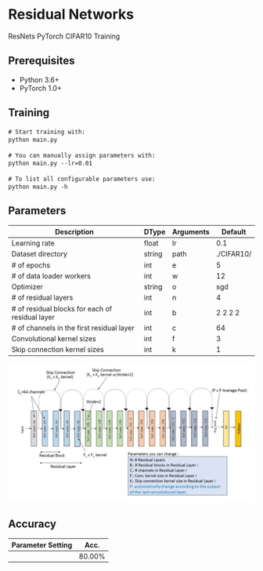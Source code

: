 # Residual Networks
ResNets PyTorch CIFAR10 Training

## Prerequisites
- Python 3.6+
- PyTorch 1.0+

## Training
```
# Start training with: 
python main.py

# You can manually assign parameters with: 
python main.py --lr=0.01

# To list all configurable parameters use: 
python main.py -h
```
## Parameters
| Description | DType       | Arguments  | Default | 
| ----------- | ----------- | ---------- | ------- | 
| Learning rate                          | float  | lr         | 0.1 | 
| Dataset directory                      | string | path       | ./CIFAR10/  | 
| # of epochs                            | int    | e          | 5   | 
| # of data loader workers               | int    | w          | 12  | 
| Optimizer                              | string | o          | sgd | 
| # of residual layers                   | int    | n          | 4   | 
| # of residual blocks for each of residual layer | int    | b           | 2 2 2 2 | 
| # of channels in the first residual layer       | int    | c           | 64      | 
| Convolutional kernel sizes    		 | int    | f        	 | 3       | 
| Skip connection kernel sizes 			 | int    | k     	  	 | 1       | 
![ResNet18 setting example](resnet18.jpg)
## Accuracy
| Parameter Setting | Acc.        |
| ----------------- | ----------- |
|   <test>          |  80.00%     |
